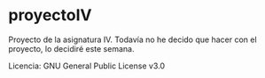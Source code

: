# proyectoIV

Proyecto de la asignatura IV. Todavía no he decido que hacer con el proyecto, lo decidiré este semana.

Licencia: GNU General Public License v3.0
